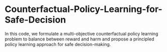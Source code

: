 # Counterfactual-Policy-Learning-for-Safe-Decision
In this code, we formulate a multi-objective counterfactual policy learning problem to balance between reward and harm and propose a principled policy learning approach for safe decision-making.
